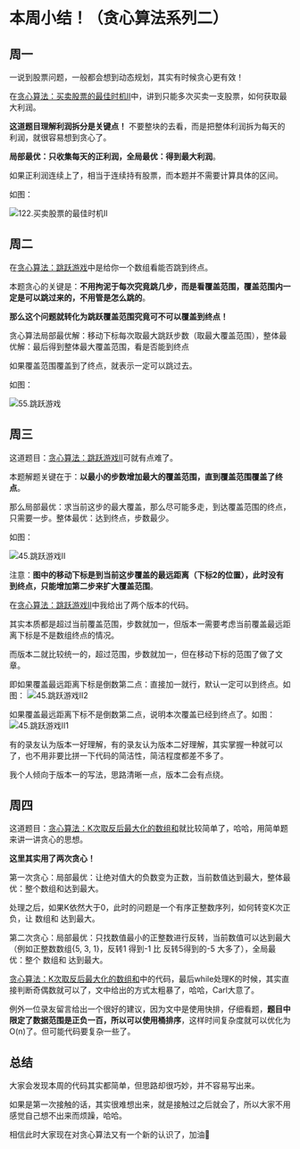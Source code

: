 

# 本周小结！（贪心算法系列二）

## 周一

一说到股票问题，一般都会想到动态规划，其实有时候贪心更有效！

在[贪心算法：买卖股票的最佳时机II](https://mp.weixin.qq.com/s/VsTFA6U96l18Wntjcg3fcg)中，讲到只能多次买卖一支股票，如何获取最大利润。

**这道题目理解利润拆分是关键点！** 不要整块的去看，而是把整体利润拆为每天的利润，就很容易想到贪心了。

**局部最优：只收集每天的正利润，全局最优：得到最大利润**。

如果正利润连续上了，相当于连续持有股票，而本题并不需要计算具体的区间。

如图：

![122.买卖股票的最佳时机II](https://img-blog.csdnimg.cn/2020112917480858.png)

## 周二

在[贪心算法：跳跃游戏](https://mp.weixin.qq.com/s/606_N9j8ACKCODoCbV1lSA)中是给你一个数组看能否跳到终点。

本题贪心的关键是：**不用拘泥于每次究竟跳几步，而是看覆盖范围，覆盖范围内一定是可以跳过来的，不用管是怎么跳的**。

**那么这个问题就转化为跳跃覆盖范围究竟可不可以覆盖到终点！**

贪心算法局部最优解：移动下标每次取最大跳跃步数（取最大覆盖范围），整体最优解：最后得到整体最大覆盖范围，看是否能到终点

如果覆盖范围覆盖到了终点，就表示一定可以跳过去。

如图：

![55.跳跃游戏](https://img-blog.csdnimg.cn/20201124154758229.png)


## 周三

这道题目：[贪心算法：跳跃游戏II](https://mp.weixin.qq.com/s/kJBcsJ46DKCSjT19pxrNYg)可就有点难了。

本题解题关键在于：**以最小的步数增加最大的覆盖范围，直到覆盖范围覆盖了终点**。

那么局部最优：求当前这步的最大覆盖，那么尽可能多走，到达覆盖范围的终点，只需要一步。整体最优：达到终点，步数最少。

如图：

![45.跳跃游戏II](https://img-blog.csdnimg.cn/20201201232309103.png)

注意：**图中的移动下标是到当前这步覆盖的最远距离（下标2的位置），此时没有到终点，只能增加第二步来扩大覆盖范围**。

在[贪心算法：跳跃游戏II](https://mp.weixin.qq.com/s/kJBcsJ46DKCSjT19pxrNYg)中我给出了两个版本的代码。

其实本质都是超过当前覆盖范围，步数就加一，但版本一需要考虑当前覆盖最远距离下标是不是数组终点的情况。

而版本二就比较统一的，超过范围，步数就加一，但在移动下标的范围了做了文章。

即如果覆盖最远距离下标是倒数第二点：直接加一就行，默认一定可以到终点。如图：
![45.跳跃游戏II2](https://img-blog.csdnimg.cn/20201201232445286.png)

如果覆盖最远距离下标不是倒数第二点，说明本次覆盖已经到终点了。如图：
![45.跳跃游戏II1](https://img-blog.csdnimg.cn/20201201232338693.png)

有的录友认为版本一好理解，有的录友认为版本二好理解，其实掌握一种就可以了，也不用非要比拼一下代码的简洁性，简洁程度都差不多了。

我个人倾向于版本一的写法，思路清晰一点，版本二会有点绕。

## 周四

这道题目：[贪心算法：K次取反后最大化的数组和](https://mp.weixin.qq.com/s/dMTzBBVllRm_Z0aaWvYazA)就比较简单了，哈哈，用简单题来讲一讲贪心的思想。

**这里其实用了两次贪心！**

第一次贪心：局部最优：让绝对值大的负数变为正数，当前数值达到最大，整体最优：整个数组和达到最大。

处理之后，如果K依然大于0，此时的问题是一个有序正整数序列，如何转变K次正负，让 数组和 达到最大。

第二次贪心：局部最优：只找数值最小的正整数进行反转，当前数值可以达到最大（例如正整数数组{5, 3, 1}，反转1 得到-1 比 反转5得到的-5 大多了），全局最优：整个 数组和 达到最大。


[贪心算法：K次取反后最大化的数组和](https://mp.weixin.qq.com/s/dMTzBBVllRm_Z0aaWvYazA)中的代码，最后while处理K的时候，其实直接判断奇偶数就可以了，文中给出的方式太粗暴了，哈哈，Carl大意了。

例外一位录友留言给出一个很好的建议，因为文中是使用快排，仔细看题，**题目中限定了数据范围是正负一百，所以可以使用桶排序**，这样时间复杂度就可以优化为O(n)了。但可能代码要复杂一些了。


## 总结

大家会发现本周的代码其实都简单，但思路却很巧妙，并不容易写出来。

如果是第一次接触的话，其实很难想出来，就是接触过之后就会了，所以大家不用感觉自己想不出来而烦躁，哈哈。

相信此时大家现在对贪心算法又有一个新的认识了，加油💪






